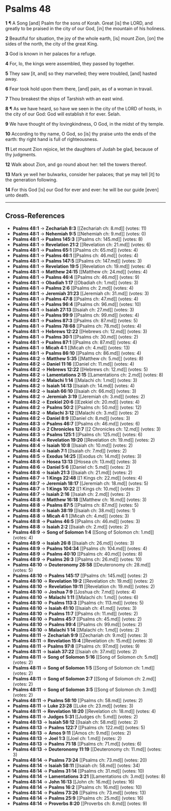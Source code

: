 # Psalms 48

**1** ¶ A Song [and] Psalm for the sons of Korah. Great [is] the LORD, and greatly to be praised in the city of our God, [in] the mountain of his holiness.

**2** Beautiful for situation, the joy of the whole earth, [is] mount Zion, [on] the sides of the north, the city of the great King.

**3** God is known in her palaces for a refuge.

**4** For, lo, the kings were assembled, they passed by together.

**5** They saw [it, and] so they marvelled; they were troubled, [and] hasted away.

**6** Fear took hold upon them there, [and] pain, as of a woman in travail.

**7** Thou breakest the ships of Tarshish with an east wind.

**8** ¶ As we have heard, so have we seen in the city of the LORD of hosts, in the city of our God: God will establish it for ever. Selah.

**9** We have thought of thy lovingkindness, O God, in the midst of thy temple.

**10** According to thy name, O God, so [is] thy praise unto the ends of the earth: thy right hand is full of righteousness.

**11** Let mount Zion rejoice, let the daughters of Judah be glad, because of thy judgments.

**12** Walk about Zion, and go round about her: tell the towers thereof.

**13** Mark ye well her bulwarks, consider her palaces; that ye may tell [it] to the generation following.

**14** For this God [is] our God for ever and ever: he will be our guide [even] unto death.

---

## Cross-References

- **Psalms 48:1** → **Zechariah 8:3** [[Zechariah ch: 8.md]] (votes: 11)
- **Psalms 48:1** → **Nehemiah 9:5** [[Nehemiah ch: 9.md]] (votes: 0)
- **Psalms 48:1** → **Psalms 145:3** [[Psalms ch: 145.md]] (votes: 8)
- **Psalms 48:1** → **Revelation 21:2** [[Revelation ch: 21.md]] (votes: 6)
- **Psalms 48:1** → **Psalms 65:1** [[Psalms ch: 65.md]] (votes: 4)
- **Psalms 48:1** → **Psalms 46:1** [[Psalms ch: 46.md]] (votes: 4)
- **Psalms 48:1** → **Psalms 147:5** [[Psalms ch: 147.md]] (votes: 3)
- **Psalms 48:1** → **Revelation 19:5** [[Revelation ch: 19.md]] (votes: 4)
- **Psalms 48:1** → **Matthew 24:15** [[Matthew ch: 24.md]] (votes: 4)
- **Psalms 48:1** → **Psalms 46:4** [[Psalms ch: 46.md]] (votes: 9)
- **Psalms 48:1** → **Obadiah 1:17** [[Obadiah ch: 1.md]] (votes: 3)
- **Psalms 48:1** → **Psalms 2:6** [[Psalms ch: 2.md]] (votes: 4)
- **Psalms 48:1** → **Jeremiah 31:23** [[Jeremiah ch: 31.md]] (votes: 3)
- **Psalms 48:1** → **Psalms 47:8** [[Psalms ch: 47.md]] (votes: 4)
- **Psalms 48:1** → **Psalms 96:4** [[Psalms ch: 96.md]] (votes: 10)
- **Psalms 48:1** → **Isaiah 27:13** [[Isaiah ch: 27.md]] (votes: 3)
- **Psalms 48:1** → **Psalms 99:9** [[Psalms ch: 99.md]] (votes: 4)
- **Psalms 48:1** → **Psalms 87:3** [[Psalms ch: 87.md]] (votes: 5)
- **Psalms 48:1** → **Psalms 78:68** [[Psalms ch: 78.md]] (votes: 4)
- **Psalms 48:1** → **Hebrews 12:22** [[Hebrews ch: 12.md]] (votes: 3)
- **Psalms 48:1** → **Psalms 30:1** [[Psalms ch: 30.md]] (votes: 2)
- **Psalms 48:1** → **Psalms 87:1** [[Psalms ch: 87.md]] (votes: 4)
- **Psalms 48:1** → **Micah 4:1** [[Micah ch: 4.md]] (votes: 13)
- **Psalms 48:1** → **Psalms 86:10** [[Psalms ch: 86.md]] (votes: 4)
- **Psalms 48:2** → **Matthew 5:35** [[Matthew ch: 5.md]] (votes: 8)
- **Psalms 48:2** → **Daniel 11:16** [[Daniel ch: 11.md]] (votes: 4)
- **Psalms 48:2** → **Hebrews 12:22** [[Hebrews ch: 12.md]] (votes: 5)
- **Psalms 48:2** → **Lamentations 2:15** [[Lamentations ch: 2.md]] (votes: 8)
- **Psalms 48:2** → **Malachi 1:14** [[Malachi ch: 1.md]] (votes: 3)
- **Psalms 48:2** → **Isaiah 14:13** [[Isaiah ch: 14.md]] (votes: 4)
- **Psalms 48:2** → **Isaiah 66:10** [[Isaiah ch: 66.md]] (votes: 3)
- **Psalms 48:2** → **Jeremiah 3:19** [[Jeremiah ch: 3.md]] (votes: 2)
- **Psalms 48:2** → **Ezekiel 20:6** [[Ezekiel ch: 20.md]] (votes: 4)
- **Psalms 48:2** → **Psalms 50:2** [[Psalms ch: 50.md]] (votes: 12)
- **Psalms 48:2** → **Malachi 3:12** [[Malachi ch: 3.md]] (votes: 2)
- **Psalms 48:2** → **Daniel 8:9** [[Daniel ch: 8.md]] (votes: 3)
- **Psalms 48:3** → **Psalms 46:7** [[Psalms ch: 46.md]] (votes: 6)
- **Psalms 48:3** → **2 Chronicles 12:7** [[2 Chronicles ch: 12.md]] (votes: 3)
- **Psalms 48:3** → **Psalms 125:1** [[Psalms ch: 125.md]] (votes: 6)
- **Psalms 48:4** → **Revelation 19:20** [[Revelation ch: 19.md]] (votes: 2)
- **Psalms 48:4** → **Isaiah 10:8** [[Isaiah ch: 10.md]] (votes: 2)
- **Psalms 48:4** → **Isaiah 7:1** [[Isaiah ch: 7.md]] (votes: 2)
- **Psalms 48:5** → **Exodus 14:25** [[Exodus ch: 14.md]] (votes: 3)
- **Psalms 48:6** → **Hosea 13:13** [[Hosea ch: 13.md]] (votes: 3)
- **Psalms 48:6** → **Daniel 5:6** [[Daniel ch: 5.md]] (votes: 2)
- **Psalms 48:6** → **Isaiah 21:3** [[Isaiah ch: 21.md]] (votes: 2)
- **Psalms 48:7** → **1 Kings 22:48** [[1 Kings ch: 22.md]] (votes: 4)
- **Psalms 48:7** → **Jeremiah 18:17** [[Jeremiah ch: 18.md]] (votes: 5)
- **Psalms 48:7** → **1 Kings 10:22** [[1 Kings ch: 10.md]] (votes: 2)
- **Psalms 48:7** → **Isaiah 2:16** [[Isaiah ch: 2.md]] (votes: 2)
- **Psalms 48:8** → **Matthew 16:18** [[Matthew ch: 16.md]] (votes: 3)
- **Psalms 48:8** → **Psalms 87:5** [[Psalms ch: 87.md]] (votes: 5)
- **Psalms 48:8** → **Isaiah 38:19** [[Isaiah ch: 38.md]] (votes: 1)
- **Psalms 48:8** → **Micah 4:1** [[Micah ch: 4.md]] (votes: 3)
- **Psalms 48:8** → **Psalms 46:5** [[Psalms ch: 46.md]] (votes: 3)
- **Psalms 48:8** → **Isaiah 2:2** [[Isaiah ch: 2.md]] (votes: 2)
- **Psalms 48:9** → **Song of Solomon 1:4** [[Song of Solomon ch: 1.md]] (votes: 4)
- **Psalms 48:9** → **Isaiah 26:8** [[Isaiah ch: 26.md]] (votes: 3)
- **Psalms 48:9** → **Psalms 104:34** [[Psalms ch: 104.md]] (votes: 4)
- **Psalms 48:9** → **Psalms 40:10** [[Psalms ch: 40.md]] (votes: 8)
- **Psalms 48:9** → **Psalms 26:3** [[Psalms ch: 26.md]] (votes: 10)
- **Psalms 48:10** → **Deuteronomy 28:58** [[Deuteronomy ch: 28.md]] (votes: 5)
- **Psalms 48:10** → **Psalms 145:17** [[Psalms ch: 145.md]] (votes: 2)
- **Psalms 48:10** → **Revelation 19:2** [[Revelation ch: 19.md]] (votes: 2)
- **Psalms 48:10** → **Revelation 19:11** [[Revelation ch: 19.md]] (votes: 2)
- **Psalms 48:10** → **Joshua 7:9** [[Joshua ch: 7.md]] (votes: 4)
- **Psalms 48:10** → **Malachi 1:11** [[Malachi ch: 1.md]] (votes: 6)
- **Psalms 48:10** → **Psalms 113:3** [[Psalms ch: 113.md]] (votes: 5)
- **Psalms 48:10** → **Isaiah 41:10** [[Isaiah ch: 41.md]] (votes: 3)
- **Psalms 48:10** → **Psalms 11:7** [[Psalms ch: 11.md]] (votes: 2)
- **Psalms 48:10** → **Psalms 45:7** [[Psalms ch: 45.md]] (votes: 2)
- **Psalms 48:10** → **Psalms 99:4** [[Psalms ch: 99.md]] (votes: 2)
- **Psalms 48:10** → **Malachi 1:14** [[Malachi ch: 1.md]] (votes: 2)
- **Psalms 48:11** → **Zechariah 9:9** [[Zechariah ch: 9.md]] (votes: 3)
- **Psalms 48:11** → **Revelation 15:4** [[Revelation ch: 15.md]] (votes: 3)
- **Psalms 48:11** → **Psalms 97:8** [[Psalms ch: 97.md]] (votes: 9)
- **Psalms 48:11** → **Isaiah 37:22** [[Isaiah ch: 37.md]] (votes: 2)
- **Psalms 48:11** → **Song of Solomon 5:16** [[Song of Solomon ch: 5.md]] (votes: 2)
- **Psalms 48:11** → **Song of Solomon 1:5** [[Song of Solomon ch: 1.md]] (votes: 2)
- **Psalms 48:11** → **Song of Solomon 2:7** [[Song of Solomon ch: 2.md]] (votes: 2)
- **Psalms 48:11** → **Song of Solomon 3:5** [[Song of Solomon ch: 3.md]] (votes: 2)
- **Psalms 48:11** → **Psalms 58:10** [[Psalms ch: 58.md]] (votes: 2)
- **Psalms 48:11** → **Luke 23:28** [[Luke ch: 23.md]] (votes: 3)
- **Psalms 48:11** → **Revelation 18:20** [[Revelation ch: 18.md]] (votes: 4)
- **Psalms 48:11** → **Judges 5:31** [[Judges ch: 5.md]] (votes: 2)
- **Psalms 48:13** → **Isaiah 58:12** [[Isaiah ch: 58.md]] (votes: 2)
- **Psalms 48:13** → **Psalms 122:7** [[Psalms ch: 122.md]] (votes: 5)
- **Psalms 48:13** → **Amos 9:11** [[Amos ch: 9.md]] (votes: 2)
- **Psalms 48:13** → **Joel 1:3** [[Joel ch: 1.md]] (votes: 2)
- **Psalms 48:13** → **Psalms 71:18** [[Psalms ch: 71.md]] (votes: 6)
- **Psalms 48:13** → **Deuteronomy 11:19** [[Deuteronomy ch: 11.md]] (votes: 3)
- **Psalms 48:14** → **Psalms 73:24** [[Psalms ch: 73.md]] (votes: 20)
- **Psalms 48:14** → **Isaiah 58:11** [[Isaiah ch: 58.md]] (votes: 34)
- **Psalms 48:14** → **Psalms 31:14** [[Psalms ch: 31.md]] (votes: 10)
- **Psalms 48:14** → **Lamentations 3:21** [[Lamentations ch: 3.md]] (votes: 8)
- **Psalms 48:14** → **John 16:13** [[John ch: 16.md]] (votes: 16)
- **Psalms 48:14** → **Psalms 16:2** [[Psalms ch: 16.md]] (votes: 10)
- **Psalms 48:14** → **Psalms 73:26** [[Psalms ch: 73.md]] (votes: 13)
- **Psalms 48:14** → **Psalms 25:9** [[Psalms ch: 25.md]] (votes: 16)
- **Psalms 48:14** → **Proverbs 8:20** [[Proverbs ch: 8.md]] (votes: 9)
